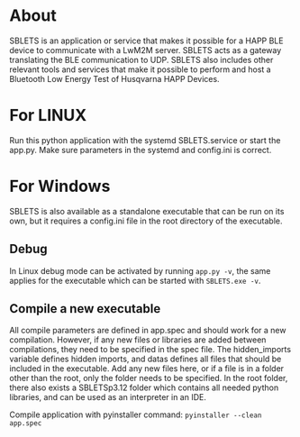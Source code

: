 # About
SBLETS is an application or service that makes it possible for a HAPP BLE device to communicate with a LwM2M server.
SBLETS acts as a gateway translating the BLE communication to UDP.
SBLETS also includes other relevant tools and services
that make it possible to perform and host a Bluetooth Low Energy Test of Husqvarna HAPP Devices.

# For LINUX
Run this python application with the systemd SBLETS.service or start the app.py.
Make sure parameters in the systemd and config.ini is correct.

# For Windows
SBLETS is also available as a standalone executable that can be run on its own, but it requires a config.ini file in the root directory of the executable.

## Debug
In Linux debug mode can be activated by running `app.py -v`,
the same applies for the executable which can be started with `SBLETS.exe -v`.

## Compile a new executable
All compile parameters are defined in app.spec and should work for a new compilation.
However, if any new files or libraries are added between compilations, they need to be specified in the spec file.
The hidden_imports variable defines hidden imports,
and datas defines all files that should be included in the executable.
Add any new files here, or if a file is in a folder other than the root, only the folder needs to be specified.
In the root folder, there also exists a SBLETSp3.12 folder which contains all needed python libraries,
and can be used as an interpreter in an IDE.

Compile application with pyinstaller command: `pyinstaller --clean app.spec`